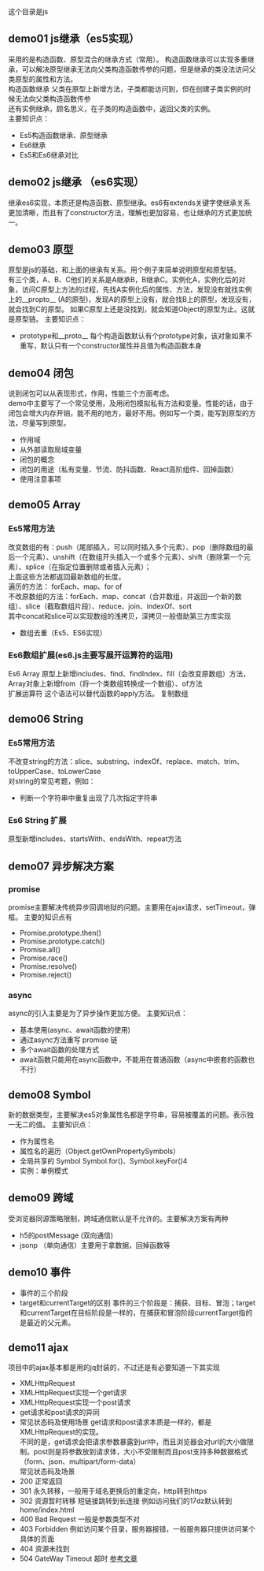 这个目录是js

## demo01 js继承（es5实现）
采用的是构造函数、原型混合的继承方式（常用）。
构造函数继承可以实现多重继承，可以解决原型继承无法向父类构造函数传参的问题，但是继承的类没法访问父类原型的属性和方法。  
构造函数继承 父类在原型上新增方法，子类都能访问到，但在创建子类实例的时候无法向父类构造函数传参  
还有实例继承，顾名思义，在子类的构造函数中，返回父类的实例。  
主要知识点：
- Es5构造函数继承、原型继承
- Es6继承
- Es5和Es6继承对比

## demo02 js继承 （es6实现）
继承es6实现，本质还是构造函数、原型继承。es6有extends关键字使继承关系更加清晰，而且有了constructor方法，理解也更加容易，也让继承的方式更加统一。

## demo03 原型
原型是js的基础，和上面的继承有关系。用个例子来简单说明原型和原型链。  
有三个类，A、B、C他们的关系是A继承B，B继承C。实例化A，实例化后的对象，访问C原型上方法的过程，先找A实例化后的属性、方法，发现没有就找实例上的__propto__ (A的原型)，发现A的原型上没有，就会找B上的原型，发现没有，就会找到C的原型。  如果C原型上还是没找到，就会知道Object的原型为止。这就是原型链。
主要知识点：
- prototype和__proto__ 
每个构造函数默认有个prototype对象，该对象如果不重写，默认只有一个constructor属性并且值为构造函数本身

## demo04 闭包
说到闭包可以从表现形式，作用，性能三个方面考虑。  
demo中主要写了一个常见使用，及用闭包模拟私有方法和变量。性能的话，由于闭包会增大内存开销，能不用的地方，最好不用。例如写一个类，能写到原型的方法，尽量写到原型。  
- 作用域
- 从外部读取局域变量
- 闭包的概念
- 闭包的用途（私有变量、节流、防抖函数、React高阶组件、回掉函数）
- 使用注意事项

## demo05 Array
### Es5常用方法 
改变数组的有：push（尾部插入，可以同时插入多个元素）、pop（删除数组的最后一个元素）、unshift（在数组开头插入一个或多个元素）、shift（删除第一个元素）、splice（在指定位置删除或者插入元素）；  
上面这些方法都返回最新数组的长度。  
遍历的方法： forEach、map、for of  
不改原数组的方法：forEach、map、concat（合并数组，并返回一个新的数组）、slice（截取数组片段）、reduce、join、indexOf、sort  
其中concat和slice可以实现数组的浅拷贝，深拷贝一般借助第三方库实现
- 数组去重（Es5、ES6实现）
### Es6数组扩展(es6.js主要写展开运算符的运用)
Es6 Array 原型上新增includes、find、findIndex、fill（会改变原数组）方法，Array对象上新增from（将一个类数组转换成一个数组）、of方法   
扩展运算符
这个语法可以替代函数的apply方法。
复制数组

## demo06 String
### Es5常用方法
不改变string的方法：slice、substring、indexOf、replace、match、trim、toUpperCase、toLowerCase  
对string的常见考题，例如：
- 判断一个字符串中重复出现了几次指定字符串

### Es6 String 扩展
原型新增includes、startsWith、endsWith、repeat方法


## demo07 异步解决方案
### promise
promise主要解决传统异步回调地狱的问题。主要用在ajax请求，setTimeout，弹框。
主要的知识点有
- Promise.prototype.then()
- Promise.prototype.catch()
- Promise.all()
- Promise.race()
- Promise.resolve()
- Promise.reject()

### async
async的引入主要是为了异步操作更加方便。
主要知识点：
- 基本使用(async、await函数的使用)
- 通过async方法重写 promise 链
- 多个await函数的处理方式
- await函数只能用在async函数中，不能用在普通函数（async中嵌套的函数也不行）

## demo08 Symbol
新的数据类型，主要解决es5对象属性名都是字符串，容易被覆盖的问题。表示独一无二的值。
主要知识点：
- 作为属性名
- 属性名的遍历（Object.getOwnPropertySymbols）
- 全局共享的 Symbol Symbol.for()、Symbol.keyFor()4
- 实例：单例模式

## demo09 跨域
受浏览器同源策略限制，跨域通信默认是不允许的。主要解决方案有两种
- h5的postMessage (双向通信)
- jsonp （单向通信）主要用于拿数据，回掉函数等

## demo10 事件
- 事件的三个阶段
- target和currentTarget的区别
事件的三个阶段是：捕获、目标、冒泡；target和currentTarget在目标阶段是一样的，在捕获和冒泡阶段currentTarget指的是最近的父元素。

## demo11 ajax
项目中的ajax基本都是用的jq封装的，不过还是有必要知道一下其实现
- XMLHttpRequest
- XMLHttpRequest实现一个get请求
- XMLHttpRequest实现一个post请求
- get请求和post请求的异同
- 常见状态码及使用场景
get请求和post请求本质是一样的，都是XMLHttpRequest的实现。  
不同的是，get请求会把请求参数暴露到url中，而且浏览器会对url的大小做限制。post则是将参数放到请求体，大小不受限制而且post支持多种数据格式（form、json、multipart/form-data）  
常见状态码及场景
- 200 正常返回
- 301 永久转移，一般用于域名更换后的重定向，http转到https
- 302 资源暂时转移 短链接跳转到长连接 例如访问我们的17dz默认转到home/index.html
- 400 Bad Request 一般是参数类型不对
- 403 Forbidden 例如访问某个目录，服务器报错，一般服务器只提供访问某个具体的页面
- 404 资源未找到
- 504 GateWay Timeout 超时
[参考文章](https://juejin.im/post/5a757d2f5188254e5c6c404a)


